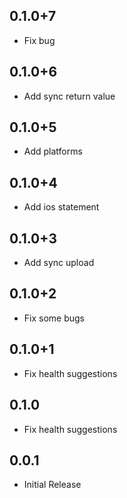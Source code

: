 ## 0.1.0+7

- Fix bug

## 0.1.0+6

- Add sync return value

## 0.1.0+5

- Add platforms

## 0.1.0+4

- Add ios statement

## 0.1.0+3

- Add sync upload

## 0.1.0+2

- Fix some bugs

## 0.1.0+1

- Fix health suggestions

## 0.1.0

- Fix health suggestions

## 0.0.1

- Initial Release
